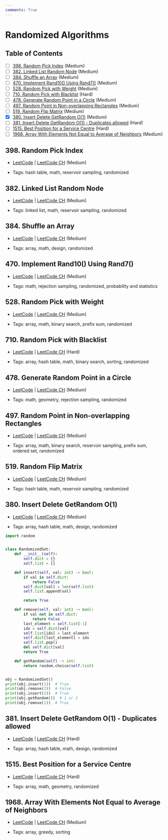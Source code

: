 ```yaml
---
comments: True
---
```


# Randomized Algorithms

## Table of Contents

- [ ] [398. Random Pick Index](https://leetcode.cn/problems/random-pick-index/) (Medium)
- [ ] [382. Linked List Random Node](https://leetcode.cn/problems/linked-list-random-node/) (Medium)
- [ ] [384. Shuffle an Array](https://leetcode.cn/problems/shuffle-an-array/) (Medium)
- [ ] [470. Implement Rand10() Using Rand7()](https://leetcode.cn/problems/implement-rand10-using-rand7/) (Medium)
- [ ] [528. Random Pick with Weight](https://leetcode.cn/problems/random-pick-with-weight/) (Medium)
- [ ] [710. Random Pick with Blacklist](https://leetcode.cn/problems/random-pick-with-blacklist/) (Hard)
- [ ] [478. Generate Random Point in a Circle](https://leetcode.cn/problems/generate-random-point-in-a-circle/) (Medium)
- [ ] [497. Random Point in Non-overlapping Rectangles](https://leetcode.cn/problems/random-point-in-non-overlapping-rectangles/) (Medium)
- [ ] [519. Random Flip Matrix](https://leetcode.cn/problems/random-flip-matrix/) (Medium)
- [x] [380. Insert Delete GetRandom O(1)](https://leetcode.cn/problems/insert-delete-getrandom-o1/) (Medium)
- [ ] [381. Insert Delete GetRandom O(1) - Duplicates allowed](https://leetcode.cn/problems/insert-delete-getrandom-o1-duplicates-allowed/) (Hard)
- [ ] [1515. Best Position for a Service Centre](https://leetcode.cn/problems/best-position-for-a-service-centre/) (Hard)
- [ ] [1968. Array With Elements Not Equal to Average of Neighbors](https://leetcode.cn/problems/array-with-elements-not-equal-to-average-of-neighbors/) (Medium)

## 398. Random Pick Index

-   [LeetCode](https://leetcode.com/problems/random-pick-index/) | [LeetCode CH](https://leetcode.cn/problems/random-pick-index/) (Medium)

-   Tags: hash table, math, reservoir sampling, randomized
## 382. Linked List Random Node

-   [LeetCode](https://leetcode.com/problems/linked-list-random-node/) | [LeetCode CH](https://leetcode.cn/problems/linked-list-random-node/) (Medium)

-   Tags: linked list, math, reservoir sampling, randomized
## 384. Shuffle an Array

-   [LeetCode](https://leetcode.com/problems/shuffle-an-array/) | [LeetCode CH](https://leetcode.cn/problems/shuffle-an-array/) (Medium)

-   Tags: array, math, design, randomized
## 470. Implement Rand10() Using Rand7()

-   [LeetCode](https://leetcode.com/problems/implement-rand10-using-rand7/) | [LeetCode CH](https://leetcode.cn/problems/implement-rand10-using-rand7/) (Medium)

-   Tags: math, rejection sampling, randomized, probability and statistics
## 528. Random Pick with Weight

-   [LeetCode](https://leetcode.com/problems/random-pick-with-weight/) | [LeetCode CH](https://leetcode.cn/problems/random-pick-with-weight/) (Medium)

-   Tags: array, math, binary search, prefix sum, randomized
## 710. Random Pick with Blacklist

-   [LeetCode](https://leetcode.com/problems/random-pick-with-blacklist/) | [LeetCode CH](https://leetcode.cn/problems/random-pick-with-blacklist/) (Hard)

-   Tags: array, hash table, math, binary search, sorting, randomized
## 478. Generate Random Point in a Circle

-   [LeetCode](https://leetcode.com/problems/generate-random-point-in-a-circle/) | [LeetCode CH](https://leetcode.cn/problems/generate-random-point-in-a-circle/) (Medium)

-   Tags: math, geometry, rejection sampling, randomized
## 497. Random Point in Non-overlapping Rectangles

-   [LeetCode](https://leetcode.com/problems/random-point-in-non-overlapping-rectangles/) | [LeetCode CH](https://leetcode.cn/problems/random-point-in-non-overlapping-rectangles/) (Medium)

-   Tags: array, math, binary search, reservoir sampling, prefix sum, ordered set, randomized
## 519. Random Flip Matrix

-   [LeetCode](https://leetcode.com/problems/random-flip-matrix/) | [LeetCode CH](https://leetcode.cn/problems/random-flip-matrix/) (Medium)

-   Tags: hash table, math, reservoir sampling, randomized
## 380. Insert Delete GetRandom O(1)

-   [LeetCode](https://leetcode.com/problems/insert-delete-getrandom-o1/) | [LeetCode CH](https://leetcode.cn/problems/insert-delete-getrandom-o1/) (Medium)

-   Tags: array, hash table, math, design, randomized

```python title="380. Insert Delete GetRandom O(1) - Python Solution"
import random


class RandomizedSet:
    def __init__(self):
        self.dict = {}
        self.list = []

    def insert(self, val: int) -> bool:
        if val in self.dict:
            return False
        self.dict[val] = len(self.list)
        self.list.append(val)

        return True

    def remove(self, val: int) -> bool:
        if val not in self.dict:
            return False
        last_element = self.list[-1]
        idx = self.dict[val]
        self.list[idx] = last_element
        self.dict[last_element] = idx
        self.list.pop()
        del self.dict[val]
        return True

    def getRandom(self) -> int:
        return random.choice(self.list)


obj = RandomizedSet()
print(obj.insert(1))  # True
print(obj.remove(2))  # False
print(obj.insert(2))  # True
print(obj.getRandom())  # 1 or 2
print(obj.remove(1))  # True

```

## 381. Insert Delete GetRandom O(1) - Duplicates allowed

-   [LeetCode](https://leetcode.com/problems/insert-delete-getrandom-o1-duplicates-allowed/) | [LeetCode CH](https://leetcode.cn/problems/insert-delete-getrandom-o1-duplicates-allowed/) (Hard)

-   Tags: array, hash table, math, design, randomized
## 1515. Best Position for a Service Centre

-   [LeetCode](https://leetcode.com/problems/best-position-for-a-service-centre/) | [LeetCode CH](https://leetcode.cn/problems/best-position-for-a-service-centre/) (Hard)

-   Tags: array, math, geometry, randomized
## 1968. Array With Elements Not Equal to Average of Neighbors

-   [LeetCode](https://leetcode.com/problems/array-with-elements-not-equal-to-average-of-neighbors/) | [LeetCode CH](https://leetcode.cn/problems/array-with-elements-not-equal-to-average-of-neighbors/) (Medium)

-   Tags: array, greedy, sorting
